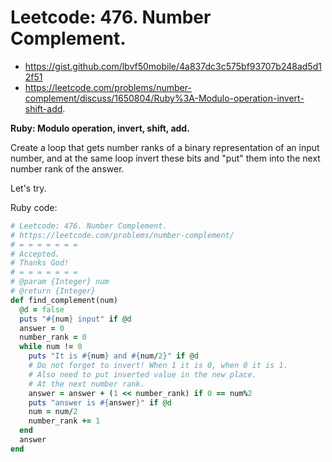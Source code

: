 # Leetcode: 476. Number Complement.

- https://gist.github.com/lbvf50mobile/4a837dc3c575bf93707b248ad5d12f51
- https://leetcode.com/problems/number-complement/discuss/1650804/Ruby%3A-Modulo-operation-invert-shift-add.

**Ruby: Modulo operation, invert, shift, add.**

Create a loop that gets number ranks of a binary representation of an input number, and at the same loop invert these bits and "put" them into the next number rank of the answer.

Let's try.

Ruby code:
```Ruby
# Leetcode: 476. Number Complement.
# https://leetcode.com/problems/number-complement/
# = = = = = = =
# Accepted.
# Thanks God!
# = = = = = = =
# @param {Integer} num
# @return {Integer}
def find_complement(num)
  @d = false
  puts "#{num} input" if @d
  answer = 0 
  number_rank = 0
  while num != 0
    puts "It is #{num} and #{num/2}" if @d
    # Do not forget to invert! When 1 it is 0, when 0 it is 1.
    # Also need to put inverted value in the new place.
    # At the next number rank.
    answer = answer + (1 << number_rank) if 0 == num%2
    puts "answer is #{answer}" if @d
    num = num/2
    number_rank += 1
  end
  answer
end
```

